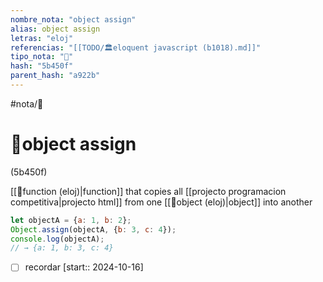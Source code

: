 ```yaml
---
nombre_nota: "object assign"
alias: object assign
letras: "eloj"
referencias: "[[TODO/🏛️eloquent javascript (b1018).md]]"
tipo_nota: "📑"
hash: "5b450f"
parent_hash: "a922b"
---
```


#nota/📑

# 📑object assign
<div class="hash">(5b450f)</div>

 [[📑function (eloj)|function]] that copies all [[projecto programacion competitiva|projecto html]] from one [[📑object (eloj)|object]]
into another

```javascript
let objectA = {a: 1, b: 2};
Object.assign(objectA, {b: 3, c: 4});
console.log(objectA);
// → {a: 1, b: 3, c: 4}
```


- [ ] recordar  [start:: 2024-10-16]
